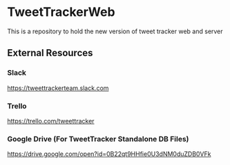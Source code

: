 # TweetTrackerWeb
This is a repository to hold the new version of tweet tracker web and server

## External Resources

### Slack
https://tweettrackerteam.slack.com

### Trello
https://trello.com/tweettracker

### Google Drive (For TweetTracker Standalone DB Files)
https://drive.google.com/open?id=0B22qt9HHfie0U3dNM0duZDB0VFk
